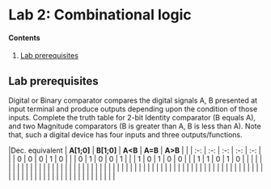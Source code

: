 # Lab 2: Combinational logic

#### Contents

1. [Lab prerequisites](#Lab-prerequisites)



## Lab prerequisites

Digital or Binary comparator compares the digital signals A, B presented at input terminal and produce outputs depending upon the condition of those inputs. Complete the truth table for 2-bit Identity comparator (B equals A), and two Magnitude comparators (B is greater than A, B is less than A). Note that, such a digital device has four inputs and three outputs/functions.

   |Dec. equivalent | **A[1;0]** | **B[1;0]** | **A<B** | **A=B** | **A>B** |
   | | :-: | :-: | :-: | :-: | :-: |
   | | 0 | 0 | 0 | 1 | 0 |
   | | 0 | 1 | 0 | 0 | 1 |
   | | 1 | 0 | 1 | 0 | 0 |
   | | 1 | 1 | 0 | 1 | 0 |
   | |  |  |  |  |  |  |
   | |  |  |  |  |  |  |
   | |  |  |  |  |  |  |
   | |  |  |  |  |  |  |
   | |  |  |  |  |  |  |
   | |  |  |  |  |  |  |
   | |  |  |  |  |  |  |
   | |  |  |  |  |  |  |
   | |  |  |  |  |  |  |
   | |  |  |  |  |  |  |
   | |  |  |  |  |  |  |
   
  
